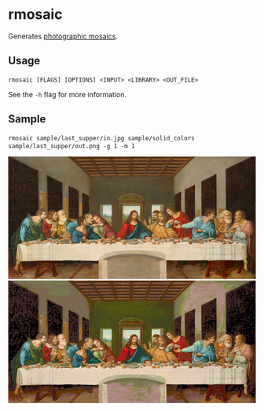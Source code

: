 # rmosaic

Generates [photographic mosaics](https://en.wikipedia.org/wiki/Photographic_mosaic).

## Usage

```
rmosaic [FLAGS] [OPTIONS] <INPUT> <LIBRARY> <OUT_FILE>
```
See the `-h` flag for more information.

## Sample

```
rmosaic sample/last_supper/in.jpg sample/solid_colors sample/last_supper/out.png -g 1 -m 1
```

![Last Supper input image](https://raw.githubusercontent.com/ipost/mosaic-rs/master/sample/last_supper/in.jpg)
![Last Supper output image](https://raw.githubusercontent.com/ipost/mosaic-rs/master/sample/last_supper/out.png)
